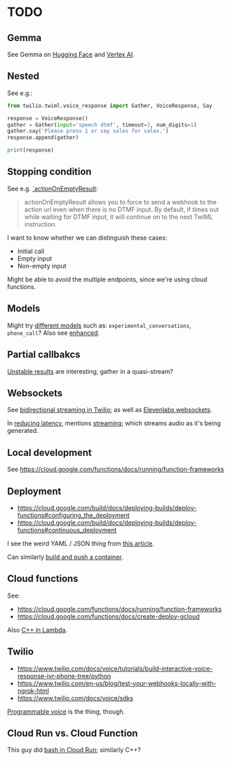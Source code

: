 # TODO

## Gemma

See Gemma on [Hugging Face](https://huggingface.co/google/gemma-7b) and
[Vertex AI](https://console.cloud.google.com/vertex-ai/publishers/google/model-garden/335;publisherModelVersion=gemma-7b-gg-hf).

## Nested

See e.g.:

```Python
from twilio.twiml.voice_response import Gather, VoiceResponse, Say

response = VoiceResponse()
gather = Gather(input='speech dtmf', timeout=3, num_digits=1)
gather.say('Please press 1 or say sales for sales.')
response.append(gather)

print(response)
```

## Stopping condition

See e.g.
[`actionOnEmptyResult](https://www.twilio.com/docs/voice/twiml/gather#actiononemptyresult):

> actionOnEmptyResult allows you to force <Gather> to send a webhook to the
> action url even when there is no DTMF input. By default, if <Gather> times out
> while waiting for DTMF input, it will continue on to the next TwiML
> instruction.

I want to know whether we can distinguish these cases:

- Initial call
- Empty input
- Non-empty input

Might be able to avoid the multiple endpoints, since we're using cloud
functions.

## Models

Might try
[different models](https://www.twilio.com/docs/voice/twiml/gather#speechmodel)
such as: `experimental_conversations`, `phone_call`? Also see
[enhanced](https://www.twilio.com/docs/voice/twiml/gather#speechmodel).

## Partial callbakcs

[Unstable results](https://demo.twilio.com/docs/classic.mp3) are interesting;
gather in a quasi-stream?

## Websockets

See
[bidirectional streaming in Twilio](https://stackoverflow.com/questions/75475925/stream-audio-back-to-twilio-via-websocket-connection);
as well as
[Elevenlabs websockets](https://elevenlabs.io/docs/api-reference/websockets).

In
[reducing latency](https://elevenlabs.io/docs/api-reference/reducing-latency),
mentions [streaming](https://elevenlabs.io/docs/api-reference/streaming); which
streams audio as it's being generated.

## Local development

See https://cloud.google.com/functions/docs/running/function-frameworks

## Deployment

- https://cloud.google.com/build/docs/deploying-builds/deploy-functions#configuring_the_deployment
- https://cloud.google.com/build/docs/deploying-builds/deploy-functions#continuous_deployment

I see the weird YAML / JSON thing from
[this article](https://faun.pub/google-appengine-bazel-how-to-deploy-to-appengine-flexible-using-bazel-and-google-cloud-deploy-469c0c64bc35).

Can similarly
[build and push a container](https://github.com/GoogleCloudPlatform/cloud-builders/blob/master/bazel/README.md#build-and-push-a-container-image).

## Cloud functions

See:

- https://cloud.google.com/functions/docs/running/function-frameworks
- https://cloud.google.com/functions/docs/create-deploy-gcloud

Also
[C++ in Lambda](https://www.reddit.com/r/cpp/comments/a1jo6r/c_now_supported_in_aws_lambda/).

## Twilio

- https://www.twilio.com/docs/voice/tutorials/build-interactive-voice-response-ivr-phone-tree/python
- https://www.twilio.com/en-us/blog/test-your-webhooks-locally-with-ngrok-html
- https://www.twilio.com/docs/voice/sdks

[Programmable voice](https://www.twilio.com/docs/voice/sdks) is the thing,
though.

## Cloud Run vs. Cloud Function

This guy did
[bash in Cloud Run](https://medium.com/google-cloud/executing-bash-scripts-with-a-webhook-in-google-cloud-75ea4b173c9);
similarly C++?
